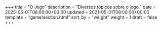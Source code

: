 +++
title = "O Jogo"
description = "Diversos tópicos sobre o jogo."
date = 2025-05-01T08:00:00+00:00
updated = 2021-05-01T08:00:00+00:00
template = "game/section.html"
sort_by = "weight"
weight = 1
draft = false
+++
